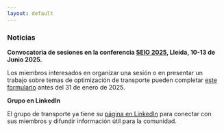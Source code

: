 ```yaml
---
layout: default
---
```


### Noticias

**Convocatoria de sesiones en la conferencia [SEIO 2025](https://seio2025.com/), Lleida, 10-13 de Junio 2025.**

Los miembros interesados en organizar una sesión o en presentar un trabajo sobre temas de optimización de transporte pueden completar [este formulario](#) antes del 31 de enero de 2025.

**Grupo en LinkedIn**

El grupo de transporte ya tiene su [página en LinkedIn](https://www.linkedin.com/groups/10017874/) para conectar con sus miembros y difundir información útil para la comunidad.
